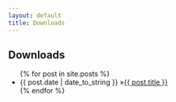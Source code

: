 ```yaml
---
layout: default
title: Downloads
---
```


<div id="home">
  <h2><i class="fa fa-bookmark"></i> Downloads</h2>
  <ul id="blog-posts" class="posts">
    {% for post in site.posts %}
      <li><span>{{ post.date | date_to_string }} &raquo;</span><a href="{{ post.url }}">{{ post.title }}</a></li>
    {% endfor %}
  </ul>
</div>
